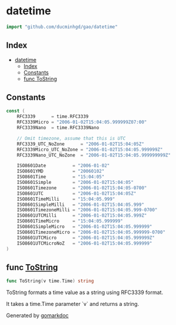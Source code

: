 <!-- Code generated by gomarkdoc. DO NOT EDIT -->

# datetime

```go
import "github.com/ducminhgd/gao/datetime"
```

## Index

- [datetime](#datetime)
  - [Index](#index)
  - [Constants](#constants)
  - [func ToString](#func-tostring)


## Constants

<a name="RFC3339"></a>

```go
const (
    RFC3339      = time.RFC3339
    RFC3339Micro = "2006-01-02T15:04:05.999999Z07:00"
    RFC3339Nano  = time.RFC3339Nano

    // Omit timezone, assume that this is UTC
    RFC3339_UTC_NoZone      = "2006-01-02T15:04:05Z"
    RFC3339Micro_UTC_NoZone = "2006-01-02T15:04:05.999999Z"
    RFC3339Nano_UTC_NoZone  = "2006-01-02T15:04:05.999999999Z"

    ISO8601Date          = "2006-01-02"
    ISO8601YMD           = "20060102"
    ISO8601Time          = "15:04:05"
    ISO8601Simple        = "2006-01-02T15:04:05"
    ISO8601Timezone      = "2006-01-02T15:04:05-0700"
    ISO8601UTC           = "2006-01-02T15:04:05Z"
    ISO8601TimeMilli     = "15:04:05.999"
    ISO8601SimpleMilli   = "2006-01-02T15:04:05.999"
    ISO8601TimezoneMilli = "2006-01-02T15:04:05.999-0700"
    ISO8601UTCMilli      = "2006-01-02T15:04:05.999Z"
    ISO8601TimeMicro     = "15:04:05.999999"
    ISO8601SimpleMicro   = "2006-01-02T15:04:05.999999"
    ISO8601TimezoneMicro = "2006-01-02T15:04:05.999999-0700"
    ISO8601UTCMicro      = "2006-01-02T15:04:05.999999Z"
    ISO8601UTCMicroNoZ   = "2006-01-02T15:04:05.999999"
)
```

<a name="ToString"></a>
## func [ToString](<https://github.com/ducminhgd/gao/blob/main/datetime/time.go#L8>)

```go
func ToString(v time.Time) string
```

ToString formats a time value as a string using RFC3339 format.

It takes a time.Time parameter \`v\` and returns a string.

Generated by [gomarkdoc](<https://github.com/princjef/gomarkdoc>)
